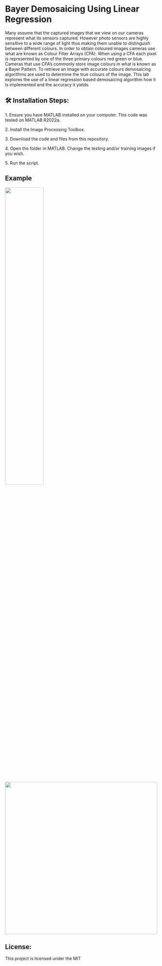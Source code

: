 <h1 align="" id="title">Bayer Demosaicing Using Linear Regression</h1>

<p id="description">Many assume that the captured images that we view on our cameras represent what its sensors captured. However photo sensors are highly sensitive to a wide range of light thus making them unable to distinguish between different colours. In order to obtain coloured images cameras use what are known as Colour Filter Arrays (CFA). When using a CFA each pixel is represented by one of the three primary colours red green or blue. Cameras that use CFA’s commonly store image colours in what is known as a Bayer Pattern. To retrieve an image with accurate colours demosaicing algorithms are used to determine the true colours of the image. This lab explores the use of a linear regression based demosaicing algorithm how it is implemented and the accuracy it yields.</p>

<h2>🛠️ Installation Steps:</h2>

<p>1. Ensure you have MATLAB installed on your computer. This code was tested on MATLAB R2022a.</p>

<p>2. Install the Image Processing Toolbox.</p>

<p>3. Download the code and files from this repository.</p>

<p>4. Open the folder in MATLAB. Change the testing and/or training images if you wish.</p>

<p>5. Run the script.</p>


<h2>Example</h2>

<img src="https://user-images.githubusercontent.com/59986120/230692294-dfbdf6d9-99ba-474e-902c-28e01f44f51f.png" width="50%">
<img src="https://user-images.githubusercontent.com/59986120/230692300-94e9f70d-0a6c-41c6-aae4-ad9ea472f3b6.png" width="500">


<h2>License:</h2>

This project is licensed under the MIT
